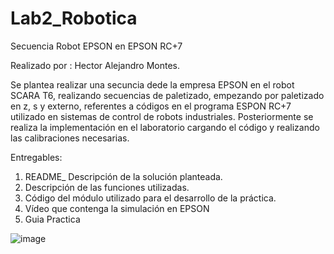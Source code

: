 # Lab2_Robotica
Secuencia Robot EPSON en EPSON RC+7 

Realizado por : Hector Alejandro Montes.

Se plantea realizar una secuncia dede la empresa EPSON en el robot SCARA T6, realizando secuencias de paletizado, empezando por paletizado en z, s y externo, referentes a códigos en el programa ESPON RC+7 utilizado en sistemas de control de robots industriales. Posteriormente se realiza la implementación en el laboratorio cargando el código y realizando las calibraciones necesarias.

Entregables:

1. README_ Descripción de la solución planteada.
2. Descripción de las funciones utilizadas.
3. Código del módulo utilizado para el desarrollo de la práctica.
4. Vídeo que contenga la simulación en EPSON
5. Guia Practica

![image](https://github.com/alejo9812/Lab2_Robotica/assets/68829051/4c2c34ce-93d8-4219-a143-acb7798be486)



